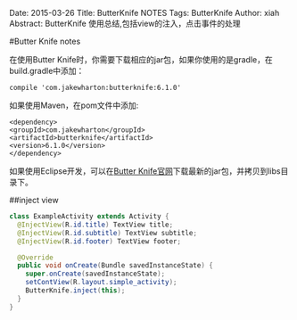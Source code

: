 Date: 2015-03-26
Title: ButterKnife NOTES
Tags: ButterKnife
Author: xiah
Abstract: ButterKnife 使用总结,包括view的注入，点击事件的处理

#Butter Knife notes

在使用Butter Knife时，你需要下载相应的jar包，如果你使用的是gradle，在build.gradle中添加：
```
compile 'com.jakewharton:butterknife:6.1.0'
```
如果使用Maven，在pom文件中添加:
```
<dependency>
<groupId>com.jakewharton</groupId>
<artifactId>butterknife</artifactId>
<version>6.1.0</version>
</dependency>
```
如果使用Eclipse开发，可以在[Butter Knife官网](http://jakewharton.github.io/butterknife/ "ButterKnife")下载最新的jar包，并拷贝到libs目录下。

##inject view
```java
class ExampleActivity extends Activity {
  @InjectView(R.id.title) TextView title;
  @InjectView(R.id.subtitle) TextView subtitle;
  @InjectView(R.id.footer) TextView footer;

  @Override
  public void onCreate(Bundle savedInstanceState) {
    super.onCreate(savedInstanceState);
    setContView(R.layout.simple_activity);
    ButterKnife.inject(this);
  }
}
```

